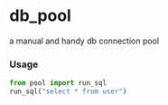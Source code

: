 # db_pool
a manual and handy db connection pool


### Usage

```python
from pool import run_sql
run_sql("select * from user")
```
